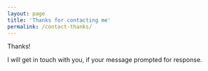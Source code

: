 ```yaml
---
layout: page
title: 'Thanks for contacting me'
permalink: /contact-thanks/
---
```


Thanks!

I will get in touch with you, if your message prompted for response.
